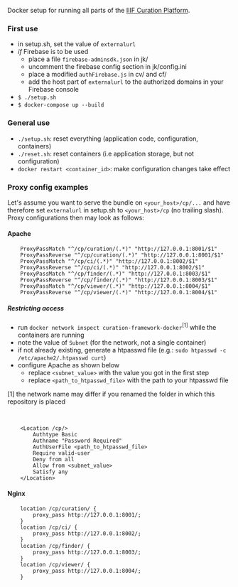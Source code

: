 Docker setup for running all parts of the [IIIF Curation Platform](http://codh.rois.ac.jp/iiif-curation-platform/).

### First use

* in setup.sh, set the value of `externalurl`
* *if* Firebase is to be used
    * place a file `firebase-adminsdk.json` in jk/
    * uncomment the firebase config section in jk/config.ini
    * place a modified `authFirebase.js` in cv/ and cf/
    * add the host part of `externalurl` to the authorized domains in your Firebase console
* `$ ./setup.sh`
* `$ docker-compose up --build`

### General use

* `./setup.sh`: reset everything (application code, configuration, containers)
* `./reset.sh`: reset containers (i.e application storage, but not configuration)
* `docker restart <container_id>`: make configuration changes take effect

### Proxy config examples

Let's assume you want to serve the bundle on `<your_host>/cp/...` and have therefore set `externalurl` in setup.sh to `<your_host>/cp` (no trailing slash). Proxy configurations then may look as follows:

#### Apache

        ProxyPassMatch "^/cp/curation/(.*)" "http://127.0.0.1:8001/$1"
        ProxyPassReverse "^/cp/curation/(.*)" "http://127.0.0.1:8001/$1"
        ProxyPassMatch "^/cp/ci/(.*)" "http://127.0.0.1:8002/$1"
        ProxyPassReverse "^/cp/ci/(.*)" "http://127.0.0.1:8002/$1"
        ProxyPassMatch "^/cp/finder/(.*)" "http://127.0.0.1:8003/$1"
        ProxyPassReverse "^/cp/finder/(.*)" "http://127.0.0.1:8003/$1"
        ProxyPassMatch "^/cp/viewer/(.*)" "http://127.0.0.1:8004/$1"
        ProxyPassReverse "^/cp/viewer/(.*)" "http://127.0.0.1:8004/$1"

##### Restricting access

* run `docker network inspect curation-framework-docker`<sup>[1]</sup> while the containers are running
* note the value of `Subnet` (for the network, not a single container)
* if not already existing, generate a htpasswd file (e.g.: `sudo htpasswd -c /etc/apache2/.htpasswd curt`)
* configure Apache as shown below
    * replace `<subnet_value>` with the value you got in the first step
    * replace `<path_to_htpasswd_file>` with the path to your htpasswd file

[1] the network name may differ if you renamed the folder in which this repository is placed

‌

        <Location /cp/>
            Authtype Basic
            Authname "Password Required"
            AuthUserFile <path_to_htpasswd_file>
            Require valid-user
            Deny from all
            Allow from <subnet_value>
            Satisfy any
        </Location>

#### Nginx

        location /cp/curation/ {
            proxy_pass http://127.0.0.1:8001/;
        }
        location /cp/ci/ {
            proxy_pass http://127.0.0.1:8002/;
        }
        location /cp/finder/ {
            proxy_pass http://127.0.0.1:8003/;
        }
        location /cp/viewer/ {
            proxy_pass http://127.0.0.1:8004/;
        }
